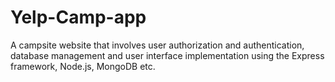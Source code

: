 # Yelp-Camp-app
A campsite website that involves user authorization and authentication, database management and user interface implementation using the Express framework, Node.js, MongoDB etc.
